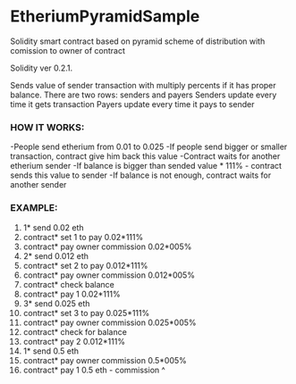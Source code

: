 # EtheriumPyramidSample
Solidity smart contract based on pyramid scheme of distribution with comission to owner of contract

Solidity ver 0.2.1.

Sends value of sender transaction with multiply percents if it has proper balance.
There are two rows: senders and payers
Senders update every time it gets transaction
Payers update every time it pays to sender

### HOW IT WORKS:
-People send etherium from 0.01 to 0.025
-If people send bigger or smaller transaction, contract give him back this value
-Contract waits for another etherium sender
-If balance is bigger than sended value * 111% - contract sends this value to sender
-If balance is not enough, contract waits for another sender

### EXAMPLE:
1. 1* send 0.02 eth
2. contract* set 1 to pay 0.02*111%
3. contract* pay owner commission 0.02*005%
4. 2* send 0.012 eth
5. contract* set 2 to pay 0.012*111%
6. contract* pay owner commission 0.012*005%
7. contract* check balance
8. contract* pay 1 0.02*111%
9. 3* send 0.025 eth
10. contract* set 3 to pay 0.025*111%
11. contract* pay owner commission 0.025*005%
12. contract* check for balance
13. contract* pay 2 0.012*111%
14. 1* send 0.5 eth
15. contract* pay owner commission 0.5*005% 
16. contract* pay 1 0.5 eth - commission ^



